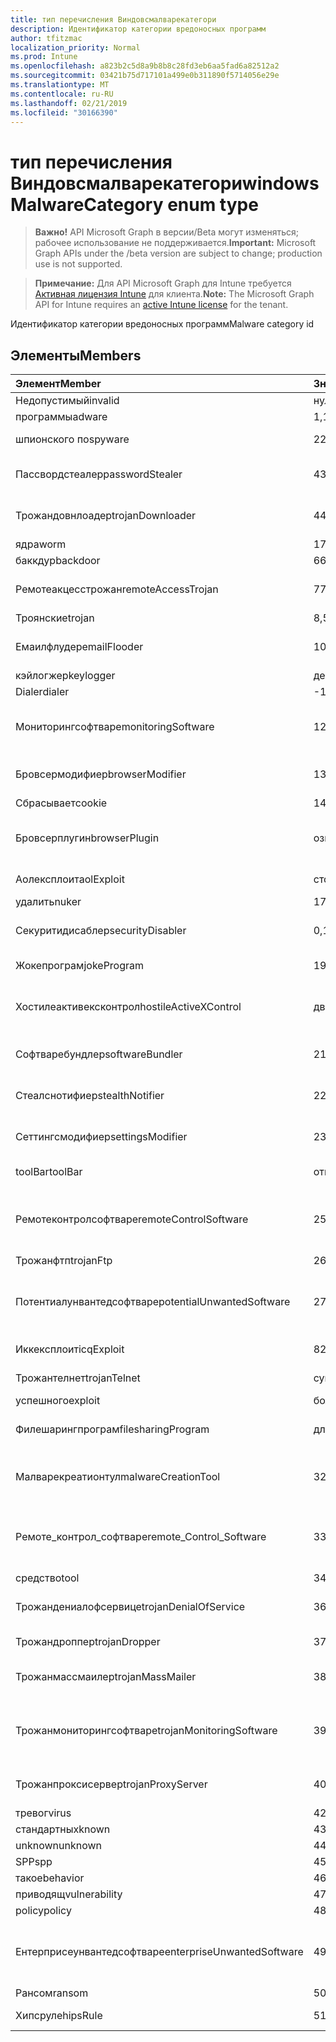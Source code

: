 ```yaml
---
title: тип перечисления Виндовсмалварекатегори
description: Идентификатор категории вредоносных программ
author: tfitzmac
localization_priority: Normal
ms.prod: Intune
ms.openlocfilehash: a823b2c5d8a9b8b8c28fd3eb6aa5fad6a82512a2
ms.sourcegitcommit: 03421b75d717101a499e0b311890f5714056e29e
ms.translationtype: MT
ms.contentlocale: ru-RU
ms.lasthandoff: 02/21/2019
ms.locfileid: "30166390"
---
```

# <a name="windowsmalwarecategory-enum-type"></a><span data-ttu-id="47fe4-103">тип перечисления Виндовсмалварекатегори</span><span class="sxs-lookup"><span data-stu-id="47fe4-103">windowsMalwareCategory enum type</span></span>

> <span data-ttu-id="47fe4-104">**Важно!** API Microsoft Graph в версии/Beta могут изменяться; рабочее использование не поддерживается.</span><span class="sxs-lookup"><span data-stu-id="47fe4-104">**Important:** Microsoft Graph APIs under the /beta version are subject to change; production use is not supported.</span></span>

> <span data-ttu-id="47fe4-105">**Примечание:** Для API Microsoft Graph для Intune требуется [Активная лицензия Intune](https://go.microsoft.com/fwlink/?linkid=839381) для клиента.</span><span class="sxs-lookup"><span data-stu-id="47fe4-105">**Note:** The Microsoft Graph API for Intune requires an [active Intune license](https://go.microsoft.com/fwlink/?linkid=839381) for the tenant.</span></span>

<span data-ttu-id="47fe4-106">Идентификатор категории вредоносных программ</span><span class="sxs-lookup"><span data-stu-id="47fe4-106">Malware category id</span></span>

## <a name="members"></a><span data-ttu-id="47fe4-107">Элементы</span><span class="sxs-lookup"><span data-stu-id="47fe4-107">Members</span></span>
|<span data-ttu-id="47fe4-108">Элемент</span><span class="sxs-lookup"><span data-stu-id="47fe4-108">Member</span></span>|<span data-ttu-id="47fe4-109">Значение</span><span class="sxs-lookup"><span data-stu-id="47fe4-109">Value</span></span>|<span data-ttu-id="47fe4-110">Описание</span><span class="sxs-lookup"><span data-stu-id="47fe4-110">Description</span></span>|
|:---|:---|:---|
|<span data-ttu-id="47fe4-111">Недопустимый</span><span class="sxs-lookup"><span data-stu-id="47fe4-111">invalid</span></span>|<span data-ttu-id="47fe4-112">нуль</span><span class="sxs-lookup"><span data-stu-id="47fe4-112">0</span></span>|<span data-ttu-id="47fe4-113">Invalid</span><span class="sxs-lookup"><span data-stu-id="47fe4-113">Invalid</span></span>|
|<span data-ttu-id="47fe4-114">программы</span><span class="sxs-lookup"><span data-stu-id="47fe4-114">adware</span></span>|<span data-ttu-id="47fe4-115">1,1</span><span class="sxs-lookup"><span data-stu-id="47fe4-115">1</span></span>|<span data-ttu-id="47fe4-116">Программы</span><span class="sxs-lookup"><span data-stu-id="47fe4-116">Adware</span></span>|
|<span data-ttu-id="47fe4-117">шпионского по</span><span class="sxs-lookup"><span data-stu-id="47fe4-117">spyware</span></span>|<span data-ttu-id="47fe4-118">2</span><span class="sxs-lookup"><span data-stu-id="47fe4-118">2</span></span>|<span data-ttu-id="47fe4-119">Шпионского по</span><span class="sxs-lookup"><span data-stu-id="47fe4-119">Spyware</span></span>|
|<span data-ttu-id="47fe4-120">Пассвордстеалер</span><span class="sxs-lookup"><span data-stu-id="47fe4-120">passwordStealer</span></span>|<span data-ttu-id="47fe4-121">4</span><span class="sxs-lookup"><span data-stu-id="47fe4-121">3</span></span>|<span data-ttu-id="47fe4-122">Средство кражи паролей</span><span class="sxs-lookup"><span data-stu-id="47fe4-122">Password stealer</span></span>|
|<span data-ttu-id="47fe4-123">Трожандовнлоадер</span><span class="sxs-lookup"><span data-stu-id="47fe4-123">trojanDownloader</span></span>|<span data-ttu-id="47fe4-124">4</span><span class="sxs-lookup"><span data-stu-id="47fe4-124">4</span></span>|<span data-ttu-id="47fe4-125">Загрузчик троянов</span><span class="sxs-lookup"><span data-stu-id="47fe4-125">Trojan downloader</span></span>|
|<span data-ttu-id="47fe4-126">ядра</span><span class="sxs-lookup"><span data-stu-id="47fe4-126">worm</span></span>|<span data-ttu-id="47fe4-127">17:00</span><span class="sxs-lookup"><span data-stu-id="47fe4-127">5</span></span>|<span data-ttu-id="47fe4-128">Ядра</span><span class="sxs-lookup"><span data-stu-id="47fe4-128">Worm</span></span>|
|<span data-ttu-id="47fe4-129">баккдур</span><span class="sxs-lookup"><span data-stu-id="47fe4-129">backdoor</span></span>|<span data-ttu-id="47fe4-130">6</span><span class="sxs-lookup"><span data-stu-id="47fe4-130">6</span></span>|<span data-ttu-id="47fe4-131">Баккдур</span><span class="sxs-lookup"><span data-stu-id="47fe4-131">Backdoor</span></span>|
|<span data-ttu-id="47fe4-132">Ремотеакцесстрожан</span><span class="sxs-lookup"><span data-stu-id="47fe4-132">remoteAccessTrojan</span></span>|<span data-ttu-id="47fe4-133">7</span><span class="sxs-lookup"><span data-stu-id="47fe4-133">7</span></span>|<span data-ttu-id="47fe4-134">Троян удаленного доступа</span><span class="sxs-lookup"><span data-stu-id="47fe4-134">Remote access Trojan</span></span>|
|<span data-ttu-id="47fe4-135">Троянские</span><span class="sxs-lookup"><span data-stu-id="47fe4-135">trojan</span></span>|<span data-ttu-id="47fe4-136">8,5</span><span class="sxs-lookup"><span data-stu-id="47fe4-136">8</span></span>|<span data-ttu-id="47fe4-137">Троянские</span><span class="sxs-lookup"><span data-stu-id="47fe4-137">Trojan</span></span>|
|<span data-ttu-id="47fe4-138">Емаилфлудер</span><span class="sxs-lookup"><span data-stu-id="47fe4-138">emailFlooder</span></span>|<span data-ttu-id="47fe4-139">10</span><span class="sxs-lookup"><span data-stu-id="47fe4-139">9</span></span>|<span data-ttu-id="47fe4-140">Средство массовой рассылки почты</span><span class="sxs-lookup"><span data-stu-id="47fe4-140">Email flooder</span></span>|
|<span data-ttu-id="47fe4-141">кэйлогжер</span><span class="sxs-lookup"><span data-stu-id="47fe4-141">keylogger</span></span>|<span data-ttu-id="47fe4-142">десяти</span><span class="sxs-lookup"><span data-stu-id="47fe4-142">10</span></span>|<span data-ttu-id="47fe4-143">Кэйлогжер</span><span class="sxs-lookup"><span data-stu-id="47fe4-143">Keylogger</span></span>|
|<span data-ttu-id="47fe4-144">Dialer</span><span class="sxs-lookup"><span data-stu-id="47fe4-144">dialer</span></span>|<span data-ttu-id="47fe4-145">-11:00</span><span class="sxs-lookup"><span data-stu-id="47fe4-145">11</span></span>|<span data-ttu-id="47fe4-146">Dialer</span><span class="sxs-lookup"><span data-stu-id="47fe4-146">Dialer</span></span>|
|<span data-ttu-id="47fe4-147">Мониторингсофтваре</span><span class="sxs-lookup"><span data-stu-id="47fe4-147">monitoringSoftware</span></span>|<span data-ttu-id="47fe4-148">12</span><span class="sxs-lookup"><span data-stu-id="47fe4-148">12</span></span>|<span data-ttu-id="47fe4-149">Программное обеспечение для мониторинга</span><span class="sxs-lookup"><span data-stu-id="47fe4-149">Monitoring software</span></span>|
|<span data-ttu-id="47fe4-150">Бровсермодифиер</span><span class="sxs-lookup"><span data-stu-id="47fe4-150">browserModifier</span></span>|<span data-ttu-id="47fe4-151">13</span><span class="sxs-lookup"><span data-stu-id="47fe4-151">13</span></span>|<span data-ttu-id="47fe4-152">Модификатор браузера</span><span class="sxs-lookup"><span data-stu-id="47fe4-152">Browser modifier</span></span>|
|<span data-ttu-id="47fe4-153">Сбрасывает</span><span class="sxs-lookup"><span data-stu-id="47fe4-153">cookie</span></span>|<span data-ttu-id="47fe4-154">14</span><span class="sxs-lookup"><span data-stu-id="47fe4-154">14</span></span>|<span data-ttu-id="47fe4-155">Файл Cookie</span><span class="sxs-lookup"><span data-stu-id="47fe4-155">Cookie</span></span>|
|<span data-ttu-id="47fe4-156">Бровсерплугин</span><span class="sxs-lookup"><span data-stu-id="47fe4-156">browserPlugin</span></span>|<span data-ttu-id="47fe4-157">означает</span><span class="sxs-lookup"><span data-stu-id="47fe4-157">15</span></span>|<span data-ttu-id="47fe4-158">Подключаемый модуль браузера</span><span class="sxs-lookup"><span data-stu-id="47fe4-158">Browser plugin</span></span>|
|<span data-ttu-id="47fe4-159">Аолексплоит</span><span class="sxs-lookup"><span data-stu-id="47fe4-159">aolExploit</span></span>|<span data-ttu-id="47fe4-160">столбцов</span><span class="sxs-lookup"><span data-stu-id="47fe4-160">16</span></span>|<span data-ttu-id="47fe4-161">Эксплойт AOL</span><span class="sxs-lookup"><span data-stu-id="47fe4-161">AOL exploit</span></span>|
|<span data-ttu-id="47fe4-162">удалить</span><span class="sxs-lookup"><span data-stu-id="47fe4-162">nuker</span></span>|<span data-ttu-id="47fe4-163">17</span><span class="sxs-lookup"><span data-stu-id="47fe4-163">17</span></span>|<span data-ttu-id="47fe4-164">Удалить</span><span class="sxs-lookup"><span data-stu-id="47fe4-164">Nuker</span></span>|
|<span data-ttu-id="47fe4-165">Секуритидисаблер</span><span class="sxs-lookup"><span data-stu-id="47fe4-165">securityDisabler</span></span>|<span data-ttu-id="47fe4-166">0,18</span><span class="sxs-lookup"><span data-stu-id="47fe4-166">18</span></span>|<span data-ttu-id="47fe4-167">Недоступный для безопасности</span><span class="sxs-lookup"><span data-stu-id="47fe4-167">Security disabler</span></span>|
|<span data-ttu-id="47fe4-168">Жокепрограм</span><span class="sxs-lookup"><span data-stu-id="47fe4-168">jokeProgram</span></span>|<span data-ttu-id="47fe4-169">19</span><span class="sxs-lookup"><span data-stu-id="47fe4-169">19</span></span>|<span data-ttu-id="47fe4-170">Программа Жоке</span><span class="sxs-lookup"><span data-stu-id="47fe4-170">Joke program</span></span>|
|<span data-ttu-id="47fe4-171">Хостилеактивексконтрол</span><span class="sxs-lookup"><span data-stu-id="47fe4-171">hostileActiveXControl</span></span>|<span data-ttu-id="47fe4-172">двадцать</span><span class="sxs-lookup"><span data-stu-id="47fe4-172">20</span></span>|<span data-ttu-id="47fe4-173">Враждебный элемент управления ActiveX</span><span class="sxs-lookup"><span data-stu-id="47fe4-173">Hostile ActiveX control</span></span>|
|<span data-ttu-id="47fe4-174">Софтваребундлер</span><span class="sxs-lookup"><span data-stu-id="47fe4-174">softwareBundler</span></span>|<span data-ttu-id="47fe4-175">21</span><span class="sxs-lookup"><span data-stu-id="47fe4-175">21</span></span>|<span data-ttu-id="47fe4-176">Пакет программного обеспечения</span><span class="sxs-lookup"><span data-stu-id="47fe4-176">Software bundler</span></span>|
|<span data-ttu-id="47fe4-177">Стеалснотифиер</span><span class="sxs-lookup"><span data-stu-id="47fe4-177">stealthNotifier</span></span>|<span data-ttu-id="47fe4-178">22</span><span class="sxs-lookup"><span data-stu-id="47fe4-178">22</span></span>|<span data-ttu-id="47fe4-179">Модификатор скрытия</span><span class="sxs-lookup"><span data-stu-id="47fe4-179">Stealth modifier</span></span>|
|<span data-ttu-id="47fe4-180">Сеттингсмодифиер</span><span class="sxs-lookup"><span data-stu-id="47fe4-180">settingsModifier</span></span>|<span data-ttu-id="47fe4-181">23</span><span class="sxs-lookup"><span data-stu-id="47fe4-181">23</span></span>|<span data-ttu-id="47fe4-182">Модификатор параметров</span><span class="sxs-lookup"><span data-stu-id="47fe4-182">Settings modifier</span></span>|
|<span data-ttu-id="47fe4-183">toolBar</span><span class="sxs-lookup"><span data-stu-id="47fe4-183">toolBar</span></span>|<span data-ttu-id="47fe4-184">открыт</span><span class="sxs-lookup"><span data-stu-id="47fe4-184">24</span></span>|<span data-ttu-id="47fe4-185">Панель инструментов</span><span class="sxs-lookup"><span data-stu-id="47fe4-185">Toolbar</span></span>|
|<span data-ttu-id="47fe4-186">Ремотеконтролсофтваре</span><span class="sxs-lookup"><span data-stu-id="47fe4-186">remoteControlSoftware</span></span>|<span data-ttu-id="47fe4-187">25</span><span class="sxs-lookup"><span data-stu-id="47fe4-187">25</span></span>|<span data-ttu-id="47fe4-188">Программное обеспечение удаленного управления</span><span class="sxs-lookup"><span data-stu-id="47fe4-188">Remote control software</span></span>|
|<span data-ttu-id="47fe4-189">Трожанфтп</span><span class="sxs-lookup"><span data-stu-id="47fe4-189">trojanFtp</span></span>|<span data-ttu-id="47fe4-190">26</span><span class="sxs-lookup"><span data-stu-id="47fe4-190">26</span></span>|<span data-ttu-id="47fe4-191">Троян FTP</span><span class="sxs-lookup"><span data-stu-id="47fe4-191">Trojan FTP</span></span>|
|<span data-ttu-id="47fe4-192">Потентиалунвантедсофтваре</span><span class="sxs-lookup"><span data-stu-id="47fe4-192">potentialUnwantedSoftware</span></span>|<span data-ttu-id="47fe4-193">27</span><span class="sxs-lookup"><span data-stu-id="47fe4-193">27</span></span>|<span data-ttu-id="47fe4-194">Потенциально нежелательное программное обеспечение</span><span class="sxs-lookup"><span data-stu-id="47fe4-194">Potential unwanted software</span></span>|
|<span data-ttu-id="47fe4-195">Иккексплоит</span><span class="sxs-lookup"><span data-stu-id="47fe4-195">icqExploit</span></span>|<span data-ttu-id="47fe4-196">8</span><span class="sxs-lookup"><span data-stu-id="47fe4-196">28</span></span>|<span data-ttu-id="47fe4-197">ИКК эксплойт</span><span class="sxs-lookup"><span data-stu-id="47fe4-197">ICQ exploit</span></span>|
|<span data-ttu-id="47fe4-198">Трожантелнет</span><span class="sxs-lookup"><span data-stu-id="47fe4-198">trojanTelnet</span></span>|<span data-ttu-id="47fe4-199">суммируемых</span><span class="sxs-lookup"><span data-stu-id="47fe4-199">29</span></span>|<span data-ttu-id="47fe4-200">Троян Telnet</span><span class="sxs-lookup"><span data-stu-id="47fe4-200">Trojan telnet</span></span>|
|<span data-ttu-id="47fe4-201">успешного</span><span class="sxs-lookup"><span data-stu-id="47fe4-201">exploit</span></span>|<span data-ttu-id="47fe4-202">более</span><span class="sxs-lookup"><span data-stu-id="47fe4-202">30</span></span>|<span data-ttu-id="47fe4-203">Успешного</span><span class="sxs-lookup"><span data-stu-id="47fe4-203">Exploit</span></span>|
|<span data-ttu-id="47fe4-204">Филешарингпрограм</span><span class="sxs-lookup"><span data-stu-id="47fe4-204">filesharingProgram</span></span>|<span data-ttu-id="47fe4-205">длиной</span><span class="sxs-lookup"><span data-stu-id="47fe4-205">31</span></span>|<span data-ttu-id="47fe4-206">Программа общего доступа к файлам</span><span class="sxs-lookup"><span data-stu-id="47fe4-206">File sharing program</span></span>|
|<span data-ttu-id="47fe4-207">Малварекреатионтул</span><span class="sxs-lookup"><span data-stu-id="47fe4-207">malwareCreationTool</span></span>|<span data-ttu-id="47fe4-208">32</span><span class="sxs-lookup"><span data-stu-id="47fe4-208">32</span></span>|<span data-ttu-id="47fe4-209">Средство создания вредоносных программ</span><span class="sxs-lookup"><span data-stu-id="47fe4-209">Malware creation tool</span></span>|
|<span data-ttu-id="47fe4-210">Ремоте_контрол_софтваре</span><span class="sxs-lookup"><span data-stu-id="47fe4-210">remote_Control_Software</span></span>|<span data-ttu-id="47fe4-211">33</span><span class="sxs-lookup"><span data-stu-id="47fe4-211">33</span></span>|<span data-ttu-id="47fe4-212">Программное обеспечение удаленного управления</span><span class="sxs-lookup"><span data-stu-id="47fe4-212">Remote control software</span></span>|
|<span data-ttu-id="47fe4-213">средство</span><span class="sxs-lookup"><span data-stu-id="47fe4-213">tool</span></span>|<span data-ttu-id="47fe4-214">34</span><span class="sxs-lookup"><span data-stu-id="47fe4-214">34</span></span>|<span data-ttu-id="47fe4-215">Средство</span><span class="sxs-lookup"><span data-stu-id="47fe4-215">Tool</span></span>|
|<span data-ttu-id="47fe4-216">Трожандениалофсервице</span><span class="sxs-lookup"><span data-stu-id="47fe4-216">trojanDenialOfService</span></span>|<span data-ttu-id="47fe4-217">36</span><span class="sxs-lookup"><span data-stu-id="47fe4-217">36</span></span>|<span data-ttu-id="47fe4-218">Троян отказ в обслуживании</span><span class="sxs-lookup"><span data-stu-id="47fe4-218">Trojan denial of service</span></span>|
|<span data-ttu-id="47fe4-219">Трожандроппер</span><span class="sxs-lookup"><span data-stu-id="47fe4-219">trojanDropper</span></span>|<span data-ttu-id="47fe4-220">37</span><span class="sxs-lookup"><span data-stu-id="47fe4-220">37</span></span>|<span data-ttu-id="47fe4-221">Троян дроппер</span><span class="sxs-lookup"><span data-stu-id="47fe4-221">Trojan dropper</span></span>|
|<span data-ttu-id="47fe4-222">Трожанмассмаилер</span><span class="sxs-lookup"><span data-stu-id="47fe4-222">trojanMassMailer</span></span>|<span data-ttu-id="47fe4-223">38</span><span class="sxs-lookup"><span data-stu-id="47fe4-223">38</span></span>|<span data-ttu-id="47fe4-224">Троян рассылки почты</span><span class="sxs-lookup"><span data-stu-id="47fe4-224">Trojan mass mailer</span></span>|
|<span data-ttu-id="47fe4-225">Трожанмониторингсофтваре</span><span class="sxs-lookup"><span data-stu-id="47fe4-225">trojanMonitoringSoftware</span></span>|<span data-ttu-id="47fe4-226">39</span><span class="sxs-lookup"><span data-stu-id="47fe4-226">39</span></span>|<span data-ttu-id="47fe4-227">Программное обеспечение отслеживания троянов</span><span class="sxs-lookup"><span data-stu-id="47fe4-227">Trojan monitoring software</span></span>|
|<span data-ttu-id="47fe4-228">Трожанпроксисервер</span><span class="sxs-lookup"><span data-stu-id="47fe4-228">trojanProxyServer</span></span>|<span data-ttu-id="47fe4-229">40</span><span class="sxs-lookup"><span data-stu-id="47fe4-229">40</span></span>|<span data-ttu-id="47fe4-230">Прокси-сервер Троян</span><span class="sxs-lookup"><span data-stu-id="47fe4-230">Trojan proxy server</span></span>|
|<span data-ttu-id="47fe4-231">тревог</span><span class="sxs-lookup"><span data-stu-id="47fe4-231">virus</span></span>|<span data-ttu-id="47fe4-232">42</span><span class="sxs-lookup"><span data-stu-id="47fe4-232">42</span></span>|<span data-ttu-id="47fe4-233">Тревог</span><span class="sxs-lookup"><span data-stu-id="47fe4-233">Virus</span></span>|
|<span data-ttu-id="47fe4-234">стандартных</span><span class="sxs-lookup"><span data-stu-id="47fe4-234">known</span></span>|<span data-ttu-id="47fe4-235">43</span><span class="sxs-lookup"><span data-stu-id="47fe4-235">43</span></span>|<span data-ttu-id="47fe4-236">Стандартных</span><span class="sxs-lookup"><span data-stu-id="47fe4-236">Known</span></span>|
|<span data-ttu-id="47fe4-237">unknown</span><span class="sxs-lookup"><span data-stu-id="47fe4-237">unknown</span></span>|<span data-ttu-id="47fe4-238">44</span><span class="sxs-lookup"><span data-stu-id="47fe4-238">44</span></span>|<span data-ttu-id="47fe4-239">Неизвестно</span><span class="sxs-lookup"><span data-stu-id="47fe4-239">Unknown</span></span>|
|<span data-ttu-id="47fe4-240">SPP</span><span class="sxs-lookup"><span data-stu-id="47fe4-240">spp</span></span>|<span data-ttu-id="47fe4-241">45</span><span class="sxs-lookup"><span data-stu-id="47fe4-241">45</span></span>|<span data-ttu-id="47fe4-242">SPP</span><span class="sxs-lookup"><span data-stu-id="47fe4-242">SPP</span></span>|
|<span data-ttu-id="47fe4-243">такое</span><span class="sxs-lookup"><span data-stu-id="47fe4-243">behavior</span></span>|<span data-ttu-id="47fe4-244">46</span><span class="sxs-lookup"><span data-stu-id="47fe4-244">46</span></span>|<span data-ttu-id="47fe4-245">Поведение</span><span class="sxs-lookup"><span data-stu-id="47fe4-245">Behavior</span></span>|
|<span data-ttu-id="47fe4-246">приводящ</span><span class="sxs-lookup"><span data-stu-id="47fe4-246">vulnerability</span></span>|<span data-ttu-id="47fe4-247">47</span><span class="sxs-lookup"><span data-stu-id="47fe4-247">47</span></span>|<span data-ttu-id="47fe4-248">Приводящ</span><span class="sxs-lookup"><span data-stu-id="47fe4-248">Vulnerability</span></span>|
|<span data-ttu-id="47fe4-249">policy</span><span class="sxs-lookup"><span data-stu-id="47fe4-249">policy</span></span>|<span data-ttu-id="47fe4-250">48</span><span class="sxs-lookup"><span data-stu-id="47fe4-250">48</span></span>|<span data-ttu-id="47fe4-251">Политика</span><span class="sxs-lookup"><span data-stu-id="47fe4-251">Policy</span></span>|
|<span data-ttu-id="47fe4-252">Ентерприсеунвантедсофтваре</span><span class="sxs-lookup"><span data-stu-id="47fe4-252">enterpriseUnwantedSoftware</span></span>|<span data-ttu-id="47fe4-253">49</span><span class="sxs-lookup"><span data-stu-id="47fe4-253">49</span></span>|<span data-ttu-id="47fe4-254">Корпоративное неЖелательное программное обеспечение</span><span class="sxs-lookup"><span data-stu-id="47fe4-254">Enterprise Unwanted Software</span></span>|
|<span data-ttu-id="47fe4-255">Рансом</span><span class="sxs-lookup"><span data-stu-id="47fe4-255">ransom</span></span>|<span data-ttu-id="47fe4-256">50</span><span class="sxs-lookup"><span data-stu-id="47fe4-256">50</span></span>|<span data-ttu-id="47fe4-257">Рансом</span><span class="sxs-lookup"><span data-stu-id="47fe4-257">Ransom</span></span>|
|<span data-ttu-id="47fe4-258">Хипсруле</span><span class="sxs-lookup"><span data-stu-id="47fe4-258">hipsRule</span></span>|<span data-ttu-id="47fe4-259">51</span><span class="sxs-lookup"><span data-stu-id="47fe4-259">51</span></span>|<span data-ttu-id="47fe4-260">Правило Хипс</span><span class="sxs-lookup"><span data-stu-id="47fe4-260">HIPS Rule</span></span>|




